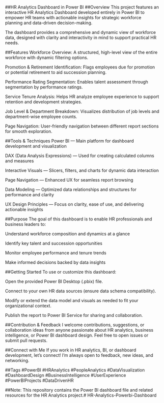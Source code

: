 ##HR Analytics Dashboard in Power BI
##Overview
This project features an interactive HR Analytics Dashboard developed entirely in Power BI to empower HR teams with actionable insights for strategic workforce planning and data-driven decision-making.

The dashboard provides a comprehensive and dynamic view of workforce data, designed with clarity and interactivity in mind to support practical HR needs.

##Features
Workforce Overview: A structured, high-level view of the entire workforce with dynamic filtering options.

Promotion & Retirement Identification: Flags employees due for promotion or potential retirement to aid succession planning.

Performance Rating Segmentation: Enables talent assessment through segmentation by performance ratings.

Service Tenure Analysis: Helps HR analyze employee experience to support retention and development strategies.

Job Level & Department Breakdown: Visualizes distribution of job levels and department-wise employee counts.

Page Navigation: User-friendly navigation between different report sections for smooth exploration.

##Tools & Techniques
Power BI — Main platform for dashboard development and visualization

DAX (Data Analysis Expressions) — Used for creating calculated columns and measures

Interactive Visuals — Slicers, filters, and charts for dynamic data interaction

Page Navigation — Enhanced UX for seamless report browsing

Data Modeling — Optimized data relationships and structures for performance and clarity

UX Design Principles — Focus on clarity, ease of use, and delivering actionable insights

##Purpose
The goal of this dashboard is to enable HR professionals and business leaders to:

Understand workforce composition and dynamics at a glance

Identify key talent and succession opportunities

Monitor employee performance and tenure trends

Make informed decisions backed by data insights

##Getting Started
To use or customize this dashboard:

Open the provided Power BI Desktop (.pbix) file.

Connect to your own HR data sources (ensure data schema compatibility).

Modify or extend the data model and visuals as needed to fit your organizational context.

Publish the report to Power BI Service for sharing and collaboration.

##Contribution & Feedback
I welcome contributions, suggestions, or collaboration ideas from anyone passionate about HR analytics, business intelligence, or Power BI dashboard design. Feel free to open issues or submit pull requests.

##Connect with Me
If you work in HR analytics, BI, or dashboard development, let’s connect!
I’m always open to feedback, new ideas, and networking.

##Tags
#PowerBI #HRAnalytics #PeopleAnalytics #DataVisualization #DashboardDesign #BusinessIntelligence #UserExperience #PowerBIProjects #DataDrivenHR

##Note: This repository contains the Power BI dashboard file and related resources for the HR Analytics project.# HR-Analytics-Powerbi-Dashboard
